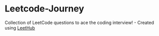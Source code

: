 # Leetcode-Journey
Collection of LeetCode questions to ace the coding interview! - Created using [LeetHub](https://github.com/QasimWani/LeetHub)
